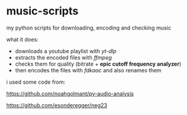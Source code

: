 # music-scripts
my python scripts for downloading, encoding and checking music

what it does:
- downloads a youtube playlist with *yt-dlp*
- extracts the encoded files with *ffmpeg*
- checks them for quality (bitrate + **epic cutoff frequency analyzer**)
- then encodes the files with *fdkaac* and also renames them


i used some code from:

https://github.com/noahgolmant/py-audio-analysis

https://github.com/esonderegger/neg23
